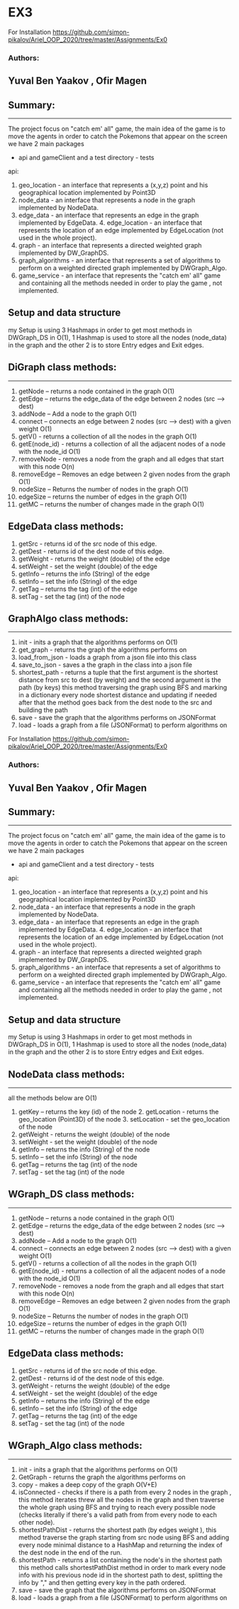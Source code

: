 # EX3


For Installation https://github.com/simon-pikalov/Ariel_OOP_2020/tree/master/Assignments/Ex0


### Authors:
Yuval Ben Yaakov , Ofir Magen  
-----------


## Summary:
-------
The project focus on "catch em' all" game, the main idea of the game is to move the agents in order to catch the Pokemons that appear on the screen we have 2 main packages
- api and gameClient 
and a test directory - tests

api:
1. geo_location - an interface that represents a (x,y,z) point and his geographical location implemented by Point3D
2. node_data - an interface that represents a node in the graph implemented by NodeData.
3. edge_data - an interface that represents an edge in the graph implemented by EdgeData.
4‫.‬ edge‫_‬location ‫-‬ an interface that represents the location of an edge implemented by EdgeLocation (not used in the whole project).
5. graph - an interface that represents a directed weighted graph implemented by DW_GraphDS.
6. graph_algorithms - an interface that represents a set of algorithms to perform on a weighted directed graph implemented by DWGraph_Algo.
7. game_service - an interface that represents the "catch em' all" game and containing all the methods needed in order to play the game , not implemented. 	
 
## Setup and data structure
my Setup is using 3 Hashmaps in order to get most methods in DWGraph_DS in O(1), 1 Hashmap is used to store all the nodes (node_data) in the graph and the other 2 is to store Entry edges and Exit edges.

## DiGraph class methods: 
-----
1. getNode – returns a node contained in the graph O(1)
2. getEdge – returns the edge_data of the edge between 2 nodes (src --> dest)
3. addNode – Add a node to the graph O(1)
4. connect – connects an edge between 2 nodes (src --> dest) with a given weight O(1)
5. getV() - returns a collection of all the nodes in the graph O(1)
6. getE(node_id) - returns a collection of all the adjacent nodes of a node with the node_id O(1)
7. removeNode -  removes a node from the graph and all edges that start with this node  O(n)
8. removeEdge – Removes an edge between 2 given nodes from the graph O(1)
9. nodeSize – Returns the number of nodes in the graph O(1)
10. edgeSize – returns the number of edges in the graph O(1)
11. getMC – returns the number of changes made in the graph O(1)
## EdgeData class methods:
1. getSrc - returns id of the src node of this edge.
2. getDest - returns id of the dest node of this edge.
4. getWeight - returns the weight (double) of the edge
5. setWeight - set the weight (double) of the edge
6. getInfo  – returns the info (String) of the edge
7. setInfo – set the info (String) of the edge 
8. getTag – returns the tag (int) of the edge 
9. setTag - set the tag (int) of the node


## GraphAlgo class methods: 
-----
1. init - inits a graph that the algorithms performs on O(1)
2. get_graph - returns the graph the algorithms performs on
3. load_from_json - loads a graph from a json file into this class
4. save_to_json - saves a the graph in the class into a json file
5. shortest_path - returns a tuple that the first argument is the shortest distance from src to dest (by weight) and the second argument is the path (by keys)
this method traversing the graph using BFS and marking in a dictionary every node shortest distance and updating if needed after that the method goes back from the dest node to the src and building the path 
6. save - save the graph that the algorithms performs on JSONFormat
7. load - loads a graph from a file (JSONFormat) to perform algorithms on


For Installation https://github.com/simon-pikalov/Ariel_OOP_2020/tree/master/Assignments/Ex0


### Authors:
Yuval Ben Yaakov , Ofir Magen  
-----------


## Summary:
-------
The project focus on "catch em' all" game, the main idea of the game is to move the agents in order to catch the Pokemons that appear on the screen we have 2 main packages
- api and gameClient 
and a test directory - tests

api:
1. geo_location - an interface that represents a (x,y,z) point and his geographical location implemented by Point3D
2. node_data - an interface that represents a node in the graph implemented by NodeData.
3. edge_data - an interface that represents an edge in the graph implemented by EdgeData.
4‫.‬ edge‫_‬location ‫-‬ an interface that represents the location of an edge implemented by EdgeLocation (not used in the whole project).
5. graph - an interface that represents a directed weighted graph implemented by DW_GraphDS.
6. graph_algorithms - an interface that represents a set of algorithms to perform on a weighted directed graph implemented by DWGraph_Algo.
7. game_service - an interface that represents the "catch em' all" game and containing all the methods needed in order to play the game , not implemented. 	
 
## Setup and data structure
my Setup is using 3 Hashmaps in order to get most methods in DWGraph_DS in O(1), 1 Hashmap is used to store all the nodes (node_data) in the graph and the other 2 is to store Entry edges and Exit edges.
## NodeData class methods:
------ 
all the methods below are O(1)
1. getKey – returns the key (id) of the node 
2‫.‬ getLocation - returns the geo_location (Point3D) of the node
3‫.‬ setLocation - set the geo_location of the node
4. getWeight - returns the weight (double) of the node
5. setWeight - set the weight (double) of the node
6. getInfo  – returns the info (String) of the node
7. setInfo – set the info (String) of the node 
8. getTag – returns the tag (int) of the node 
9. setTag - set the tag (int) of the node

## WGraph_DS class methods: 
-----
1. getNode – returns a node contained in the graph O(1)
2. getEdge – returns the edge_data of the edge between 2 nodes (src --> dest)
3. addNode – Add a node to the graph O(1)
4. connect – connects an edge between 2 nodes (src --> dest) with a given weight O(1)
5. getV() - returns a collection of all the nodes in the graph O(1)
6. getE(node_id) - returns a collection of all the adjacent nodes of a node with the node_id O(1)
7. removeNode -  removes a node from the graph and all edges that start with this node  O(n)
8. removeEdge – Removes an edge between 2 given nodes from the graph O(1)
9. nodeSize – Returns the number of nodes in the graph O(1)
10. edgeSize – returns the number of edges in the graph O(1)
11. getMC – returns the number of changes made in the graph O(1)
## EdgeData class methods:
1. getSrc - returns id of the src node of this edge.
2. getDest - returns id of the dest node of this edge.
4. getWeight - returns the weight (double) of the edge
5. setWeight - set the weight (double) of the edge
6. getInfo  – returns the info (String) of the edge
7. setInfo – set the info (String) of the edge 
8. getTag – returns the tag (int) of the edge 
9. setTag - set the tag (int) of the node


## WGraph_Algo class methods: 
-----
1. init - inits a graph that the algorithms performs on O(1)
2. GetGraph - returns the graph the algorithms performs on
3. copy - makes a deep copy of the graph O(V+E)
4. isConnected - checks if there is a path from every 2 nodes in the graph ,
this method iterates threw all the nodes in the graph and then traverse the whole graph        using BFS and trying to reach every possible node (checks literally if there's a valid path from from every node to each other node).
5. shortestPathDist - returns the shortest path (by edges weight ),
this method traverse the graph starting from src node using BFS and adding every node minimal distance to a HashMap and returning the index of the dest node in the end of the run.
6. shortestPath - returns a list  containing the node's in the shortest path 
this method calls shortestPathDist method in order to mark every node info with his previous node id in the shortest path to dest, splitting the info by "," and then getting every key in the path ordered.
7. save - save the graph that the algorithms performs on JSONFormat
8. load - loads a graph from a file (JSONFormat) to perform algorithms on
